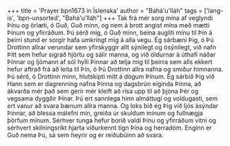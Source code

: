 +++
title = 'Prayer bpn1673 in Íslenska'
author = "Bahá'u'lláh"
tags = ['lang-is', 'bpn-unsorted', "Bahá'u'lláh"]
+++
Tak frá mér sorg mína af veglyndi Þínu og örlæti, ó Guð, Guð minn, og nem á brott angist mína með mætti Þínum og yfirráðum. Þú sérð mig, ó Guð minn, beina augliti mínu til Þín á þeirri stund er sorgir hafa umkringt mig á alla vegu. Ég sárbæni Þig, ó Þú Drottinn allrar ver­undar sem yfirskyggir allt sýnilegt og ósýnilegt, við nafn Þitt sem hefur sigrað hjörtu og sálir manna, og við öldurnar á úthafi náðar Þinnar og ljómann af sól hylli Þinnar að telja mig til þeirra sem alls ekkert hefur aftrað frá að leita til Þín, ó Þú Drottinn allra nafna og smiður himnanna.
Þú sérð, ó Drottinn minn, hlutskipti mitt á dögum Þínum. Ég sárbið Þig við Hann sem er dagrenning nafna Þinna og dagsbrún eiginda Þinna, að ákvarða mér það sem gerir mér kleift að rísa upp til að þjóna Þér og vegsama dyggðir Þínar. Þú ert sannlega hinn almáttugi og voldugasti, sem ert vanur að svara bænum allra manna.
Og loks bið ég Þig við ljós ásýndar Þinnar, að blessa málefni mín, greiða úr skuldum mínum og fullnægja þörfum mínum. Sérhver tunga hefur bor­ið valdi Þínu og yfir­ráð­um vitni og sér­hvert skiln­­ings­ríkt hjarta viður­kennt tign Þína og herra­dóm. Enginn er Guð nema Þú, sá sem heyrir og er reiðubúinn að svara.
